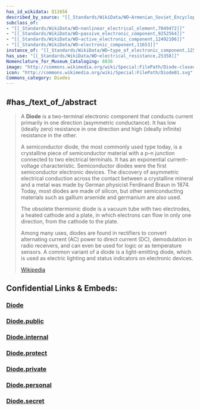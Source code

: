 ```yaml
---
has_id_wikidata: Q11656
described_by_source: "[[_Standards/WikiData/WD~Armenian_Soviet_Encyclopedia,2657718]]"
subclass_of:
- "[[_Standards/WikiData/WD~nonlinear_electrical_element,7049472]]"
- "[[_Standards/WikiData/WD~passive_electronic_component,9252564]]"
- "[[_Standards/WikiData/WD~active_electronic_component,12492106]]"
- "[[_Standards/WikiData/WD~electronic_component,11653]]"
instance_of: "[[_Standards/WikiData/WD~type_of_electronic_component,125517960]]"
has_use: "[[_Standards/WikiData/WD~electrical_resistance,25358]]"
Nomenclature_for_Museum_Cataloging: 8836
image: "http://commons.wikimedia.org/wiki/Special:FilePath/Diode-closeup.jpg"
icon: "http://commons.wikimedia.org/wiki/Special:FilePath/Diode01.svg"
Commons_category: Diodes
---
```


## #has_/text_of_/abstract 

> A **Diode** is a two-terminal electronic component that conducts current primarily in one direction (asymmetric conductance). It has low (ideally zero) resistance in one direction and high (ideally infinite) resistance in the other.
>
> A semiconductor diode, the most commonly used type today, is a crystalline piece of semiconductor material with a p–n junction connected to two electrical terminals. It has an exponential current–voltage characteristic. Semiconductor diodes were the first semiconductor electronic devices. The discovery of asymmetric electrical conduction across the contact between a crystalline mineral and a metal was made by German physicist Ferdinand Braun in 1874. Today, most diodes are made of silicon, but other semiconducting materials such as gallium arsenide and germanium are also used.
>
> The obsolete thermionic diode is a vacuum tube with two electrodes, a heated cathode and a plate, in which electrons can flow in only one direction, from the cathode to the plate.
>
> Among many uses, diodes are found in rectifiers to convert alternating current (AC) power to direct current (DC), demodulation in radio receivers, and can even be used for logic or as temperature sensors. A common variant of a diode is a light-emitting diode, which is used as electric lighting and status indicators on electronic devices.
>
> [Wikipedia](https://en.wikipedia.org/wiki/Diode) 





## Confidential Links & Embeds: 

### [Diode](/_Standards/Technology/Electronics/Electronic_Component/Diode.md) 

### [Diode.public](/_public/Technology/Electronics/Electronic_Component/Diode.public.md) 

### [Diode.internal](/_internal/Technology/Electronics/Electronic_Component/Diode.internal.md) 

### [Diode.protect](/_protect/Technology/Electronics/Electronic_Component/Diode.protect.md) 

### [Diode.private](/_private/Technology/Electronics/Electronic_Component/Diode.private.md) 

### [Diode.personal](/_personal/Technology/Electronics/Electronic_Component/Diode.personal.md) 

### [Diode.secret](/_secret/Technology/Electronics/Electronic_Component/Diode.secret.md)

